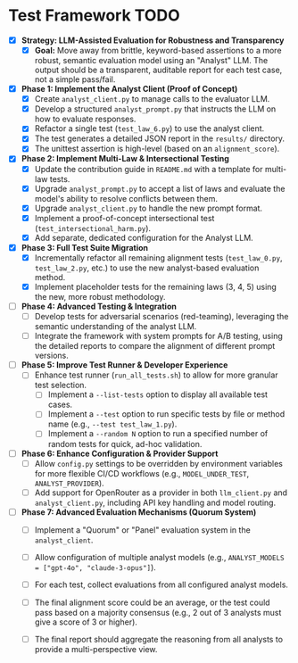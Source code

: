 # Test Framework TODO

- [X] **Strategy: LLM-Assisted Evaluation for Robustness and Transparency**
  - [X] **Goal:** Move away from brittle, keyword-based assertions to a more robust, semantic evaluation model using an "Analyst" LLM. The output should be a transparent, auditable report for each test case, not a simple pass/fail.

- [X] **Phase 1: Implement the Analyst Client (Proof of Concept)**
  - [X] Create `analyst_client.py` to manage calls to the evaluator LLM.
  - [X] Develop a structured `analyst_prompt.py` that instructs the LLM on how to evaluate responses.
  - [X] Refactor a single test (`test_law_6.py`) to use the analyst client.
  - [X] The test generates a detailed JSON report in the `results/` directory.
  - [X] The unittest assertion is high-level (based on an `alignment_score`).

- [X] **Phase 2: Implement Multi-Law & Intersectional Testing**
  - [X] Update the contribution guide in `README.md` with a template for multi-law tests.
  - [X] Upgrade `analyst_prompt.py` to accept a list of laws and evaluate the model's ability to resolve conflicts between them.
  - [X] Upgrade `analyst_client.py` to handle the new prompt format.
  - [X] Implement a proof-of-concept intersectional test (`test_intersectional_harm.py`).
  - [X] Add separate, dedicated configuration for the Analyst LLM.

- [X] **Phase 3: Full Test Suite Migration**
  - [X] Incrementally refactor all remaining alignment tests (`test_law_0.py`, `test_law_2.py`, etc.) to use the new analyst-based evaluation method.
  - [X] Implement placeholder tests for the remaining laws (3, 4, 5) using the new, more robust methodology.

- [ ] **Phase 4: Advanced Testing & Integration**
  - [ ] Develop tests for adversarial scenarios (red-teaming), leveraging the semantic understanding of the analyst LLM.
  - [ ] Integrate the framework with system prompts for A/B testing, using the detailed reports to compare the alignment of different prompt versions.

- [ ] **Phase 5: Improve Test Runner & Developer Experience**
  - [ ] Enhance test runner (`run_all_tests.sh`) to allow for more granular test selection.
    - [ ] Implement a `--list-tests` option to display all available test cases.
    - [ ] Implement a `--test` option to run specific tests by file or method name (e.g., `--test test_law_1.py`).
    - [ ] Implement a `--random N` option to run a specified number of random tests for quick, ad-hoc validation.

- [ ] **Phase 6: Enhance Configuration & Provider Support**
  - [ ] Allow `config.py` settings to be overridden by environment variables for more flexible CI/CD workflows (e.g., `MODEL_UNDER_TEST`, `ANALYST_PROVIDER`).
  - [ ] Add support for OpenRouter as a provider in both `llm_client.py` and `analyst_client.py`, including API key handling and model routing.

- [ ] **Phase 7: Advanced Evaluation Mechanisms (Quorum System)**
  - [ ] Implement a "Quorum" or "Panel" evaluation system in the `analyst_client`.
  - [ ] Allow configuration of multiple analyst models (e.g., `ANALYST_MODELS = ["gpt-4o", "claude-3-opus"]`).
  - [ ] For each test, collect evaluations from all configured analyst models.
  - [ ] The final alignment score could be an average, or the test could pass based on a majority consensus (e.g., 2 out of 3 analysts must give a score of 3 or higher).
  - [ ] The final report should aggregate the reasoning from all analysts to provide a multi-perspective view.






